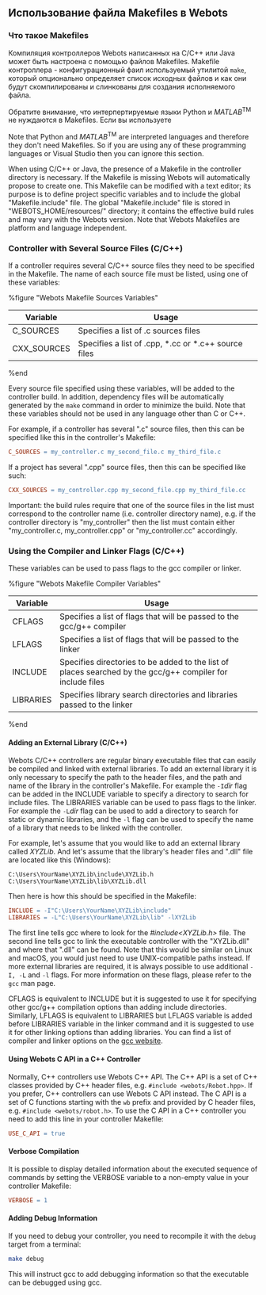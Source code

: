 ## Использование файла Makefiles в Webots

### Что такое Makefiles

Компиляция контроллеров Webots написанных на C/C++ или Java может быть настроена с помощью файлов Makefiles.
Makefile контроллера - конфигурационный фаил используемый утилитой `make`, который опционально определяет список исходных файлов и как они будут скомпилированы и слинкованы для создания исполняемого файла.

Обратите внимание, что интерпертируемые языки Python и *MATLAB*<sup>TM</sup> не нуждаются в Makefiles. Если вы используете 

Note that Python and *MATLAB*<sup>TM</sup> are interpreted languages and therefore they don't need Makefiles.
So if you are using any of these programming languages or Visual Studio then you can ignore this section.

When using C/C++ or Java, the presence of a Makefile in the controller directory is necessary.
If the Makefile is missing Webots will automatically propose to create one.
This Makefile can be modified with a text editor; its purpose is to define project specific variables and to include the global "Makefile.include" file.
The global "Makefile.include" file is stored in "WEBOTS\_HOME/resources/" directory; it contains the effective build rules and may vary with the Webots version.
Note that Webots Makefiles are platform and language independent.

### Controller with Several Source Files (C/C++)

If a controller requires several C/C++ source files they need to be specified in the Makefile.
The name of each source file must be listed, using one of these variables:

%figure "Webots Makefile Sources Variables"

| Variable     | Usage                                                |
| ------------ | ---------------------------------------------------- |
| C\_SOURCES   | Specifies a list of .c sources files                 |
| CXX\_SOURCES | Specifies a list of .cpp, *.cc or *.c++ source files |

%end

Every source file specified using these variables, will be added to the controller build.
In addition, dependency files will be automatically generated by the `make` command in order to minimize the build.
Note that these variables should not be used in any language other than C or C++.

For example, if a controller has several ".c" source files, then this can be specified like this in the controller's Makefile:

```makefile
C_SOURCES = my_controller.c my_second_file.c my_third_file.c
```

If a project has several ".cpp" source files, then this can be specified like such:

```makefile
CXX_SOURCES = my_controller.cpp my_second_file.cpp my_third_file.cc
```

Important: the build rules require that one of the source files in the list must correspond to the controller name (i.e. controller directory name), e.g. if the controller directory is "my\_controller" then the list must contain either "my\_controller.c, my\_controller.cpp" or "my\_controller.cc" accordingly.

### Using the Compiler and Linker Flags (C/C++)

These variables can be used to pass flags to the gcc compiler or linker.

%figure "Webots Makefile Compiler Variables"

| Variable  | Usage                                                                                                      |
| --------- | ---------------------------------------------------------------------------------------------------------- |
| CFLAGS    | Specifies a list of flags that will be passed to the gcc/g++ compiler                                      |
| LFLAGS    | Specifies a list of flags that will be passed to the linker                                                |
| INCLUDE   | Specifies directories to be added to the list of places searched by the gcc/g++ compiler for include files |
| LIBRARIES | Specifies library search directories and libraries passed to the linker                                    |

%end

#### Adding an External Library (C/C++)

Webots C/C++ controllers are regular binary executable files that can easily be compiled and linked with external libraries.
To add an external library it is only necessary to specify the path to the header files, and the path and name of the library in the controller's Makefile.
For example the `-I`*dir* flag can be added in the INCLUDE variable to specify a directory to search for include files.
The LIBRARIES variable can be used to pass flags to the linker.
For example the `-L`*dir* flag can be used to add a directory to search for static or dynamic libraries, and the `-l` flag can be used to specify the name of a library that needs to be linked with the controller.

For example, let's assume that you would like to add an external library called *XYZLib*.
And let's assume that the library's header files and ".dll" file are located like this (Windows):

```
C:\Users\YourName\XYZLib\include\XYZLib.h
C:\Users\YourName\XYZLib\lib\XYZLib.dll
```

Then here is how this should be specified in the Makefile:

```makefile
INCLUDE = -I"C:\Users\YourName\XYZLib\include"
LIBRARIES = -L"C:\Users\YourName\XYZLib\lib" -lXYZLib
```

The first line tells gcc where to look for the *#include<XYZLib.h>* file.
The second line tells gcc to link the executable controller with the "XYZLib.dll" and where that ".dll" can be found.
Note that this would be similar on Linux and macOS, you would just need to use UNIX-compatible paths instead.
If more external libraries are required, it is always possible to use additional `-I, -L` and `-l` flags.
For more information on these flags, please refer to the `gcc` man page.

CFLAGS is equivalent to INCLUDE but it is suggested to use it for specifying other gcc/g++ compilation options than adding include directories.
Similarly, LFLAGS is equivalent to LIBRARIES but LFLAGS variable is added before LIBRARIES variable in the linker command and it is suggested to use it for other linking options than adding libraries.
You can find a list of compiler and linker options on the [gcc website](https://gcc.gnu.org/onlinedocs/gcc/Option-Summary.html#Option-Summary).

#### Using Webots C API in a C++ Controller

Normally, C++ controllers use Webots C++ API.
The C++ API is a set of C++ classes provided by C++ header files, e.g. `#include <webots/Robot.hpp>`.
If you prefer, C++ controllers can use Webots C API instead.
The C API is a set of C functions starting with the `wb` prefix and provided by C header files, e.g. `#include <webots/robot.h>`.
To use the C API in a C++ controller you need to add this line in your controller Makefile:

```makefile
USE_C_API = true
```

#### Verbose Compilation

It is possible to display detailed information about the executed sequence of commands by setting the VERBOSE variable to a non-empty value in your controller Makefile:

```makefile
VERBOSE = 1
```

#### Adding Debug Information

If you need to debug your controller, you need to recompile it with the `debug` target from a terminal:

```sh
make debug
```

This will instruct gcc to add debugging information so that the executable can be debugged using gcc.
